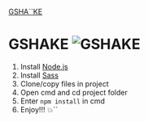 [GSHA``KE](https://github.com/yury-kopyl/front-mix/raw/master/gshake.png)
# GSHAKE ![GSHAKE](https://github.com/yury-kopyl/front-mix/raw/master/gshake.png)
1. Install [Node.js](https://nodejs.org/en/download/)
2. Install [Sass](http://sass-lang.com/install)
3. Clone/copy files in project
4. Open cmd and cd project folder
5. Enter `npm install` in cmd
6. Enjoy!!! :boom:``